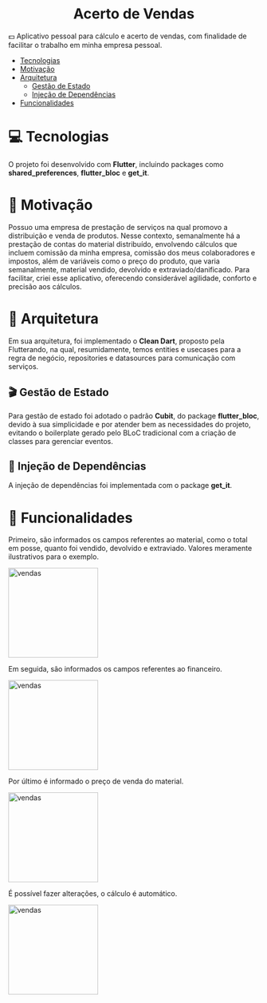 <h1 align="center"> Acerto de Vendas </h1>

:dollar: Aplicativo pessoal para cálculo e acerto de vendas, com finalidade de facilitar o trabalho em minha empresa pessoal.

* [Tecnologias](#tecnologias)
* [Motivação](#motivação)
* [Arquitetura](#arquitetura)
  * [Gestão de Estado](#gestão-de-estado)
  * [Injeção de Dependências](#injeção-de-dependências)
* [Funcionalidades](#funcionalidades)

# :computer: Tecnologias
O projeto foi desenvolvido com **Flutter**, incluindo packages como **shared_preferences**, **flutter_bloc** e **get_it**.

# :muscle: Motivação
Possuo uma empresa de prestação de serviços na qual promovo a distribuição e venda de produtos. Nesse contexto, semanalmente há a prestação de contas do material distribuído, envolvendo cálculos que incluem comissão da minha empresa, comissão dos meus colaboradores e impostos, além de variáveis como o preço do produto, que varia semanalmente, material vendido, devolvido e extraviado/danificado.
Para facilitar, criei esse aplicativo, oferecendo considerável agilidade, conforto e precisão aos cálculos.

# :triangular_ruler: Arquitetura
Em sua arquitetura, foi implementado o **Clean Dart**, proposto pela Flutterando, na qual, resumidamente, temos entities e usecases para a regra de negócio, repositories e datasources para comunicação com serviços.

## :clapper: Gestão de Estado
Para gestão de estado foi adotado o padrão **Cubit**, do package **flutter_bloc**, devido à sua simplicidade e por atender bem as necessidades do projeto, evitando o boilerplate gerado pelo BLoC tradicional com a criação de classes para gerenciar eventos.

## :syringe: Injeção de Dependências
A injeção de dependências foi implementada com o package **get_it**.

# :pencil: Funcionalidades
 Primeiro, são informados os campos referentes ao material, como o total em posse, quanto foi vendido, devolvido e extraviado.
 Valores meramente ilustrativos para o exemplo.
<div>
 <img src="https://user-images.githubusercontent.com/58576452/168648741-9d6383f5-5c83-4289-8ed6-b5c9e79842cb.gif" alt="vendas" width="180"/>
</div>

Em seguida, são informados os campos referentes ao financeiro.

<div>
 <img src="https://user-images.githubusercontent.com/58576452/168650440-a0c3503d-728b-4f71-851c-b9cecd0b95a1.gif" alt="vendas" width="180"/>
</div>

Por último é informado o preço de venda do material.

<div>
 <img src="https://user-images.githubusercontent.com/58576452/168650835-1b9f2399-1f14-4ed1-b359-f99716a71a76.gif" alt="vendas" width="180"/>
</div>

É possível fazer alterações, o cálculo é automático.

<div>
 <img src="https://user-images.githubusercontent.com/58576452/168651320-f893739e-1661-4d04-bad9-82c49ef7c454.gif" alt="vendas" width="180"/>
</div>
